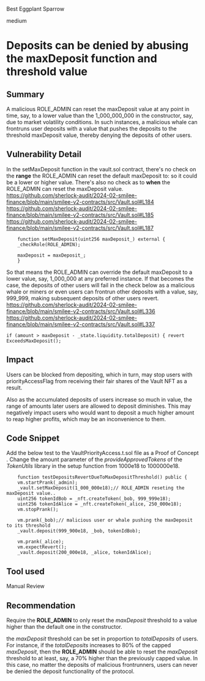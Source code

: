 Best Eggplant Sparrow

medium

# Deposits can be denied by abusing the maxDeposit function and threshold value

## Summary
A malicious ROLE_ADMIN can reset the maxDeposit value at any point in time, say, to a lower value than the 1_000_000_000 in the constructor, say, due to market volatility conditions. In such instances, a malicious whale can frontruns user deposits with a value that pushes the deposits to the threshold maxDeposit value, thereby denying the deposits of other users.

## Vulnerability Detail
In the setMaxDeposit function in the vault.sol contract, there's no check on the **range** the ROLE_ADMIN can reset the default maxDeposit to: so it could be a lower or higher value. There's also no check as to **when** the ROLE_ADMIN can reset the maxDeposit value.  
https://github.com/sherlock-audit/2024-02-smilee-finance/blob/main/smilee-v2-contracts/src/Vault.sol#L184
https://github.com/sherlock-audit/2024-02-smilee-finance/blob/main/smilee-v2-contracts/src/Vault.sol#L185
https://github.com/sherlock-audit/2024-02-smilee-finance/blob/main/smilee-v2-contracts/src/Vault.sol#L187

        function setMaxDeposit(uint256 maxDeposit_) external {
        _checkRole(ROLE_ADMIN);

        maxDeposit = maxDeposit_;
        }

So that means the ROLE_ADMIN can override the default maxDeposit to a lower value, say, 1_000_000 at any preferred instance.
If that becomes the case, the deposits of other users will fail in the check below as  a malicious whale or miners or even users can frontrun other deposits with a value, say, 999_999, making subsequent deposits of other users revert.
  https://github.com/sherlock-audit/2024-02-smilee-finance/blob/main/smilee-v2-contracts/src/Vault.sol#L336
https://github.com/sherlock-audit/2024-02-smilee-finance/blob/main/smilee-v2-contracts/src/Vault.sol#L337

`if (amount > maxDeposit - _state.liquidity.totalDeposit) {
            revert ExceedsMaxDeposit();`


## Impact
Users can be blocked from depositing, which in turn, may stop users with priorityAccessFlag from receiving their fair shares of the Vault NFT as  a result. 

Also as  the accumulated deposits of users increase so much in value, the range of amounts later users are allowed to deposit diminishes. This may negatively impact users who would want to deposit a much higher amount to reap higher profits, which may be an inconvenience to them. 

## Code Snippet
Add the below test to the VaultPriorityAccess.t.sol file as a Proof of Concept .  Change the amount parameter of the _provideApprovedTokens_ of the _TokenUtils_ library in the setup function from 1000e18 to 1000000e18.

        function testDepositsRevertDueToMaxDepositThreshold() public {
        vm.startPrank(_admin);
        _vault.setMaxDeposit(1_000_000e18);// ROLE_ADMIN reseting the maxDeposit value.. 
        uint256 tokenIdBob = _nft.createToken(_bob, 999_999e18);
        uint256 tokenIdAlice = _nft.createToken(_alice, 250_000e18);
        vm.stopPrank();

        vm.prank(_bob);// malicious user or whale pushing the maxDeposit to its threshold
        _vault.deposit(999_900e18, _bob, tokenIdBob);

        vm.prank(_alice);
        vm.expectRevert();
        _vault.deposit(200_000e18, _alice, tokenIdAlice);        

## Tool used

Manual Review

## Recommendation
Require the **ROLE_ADMIN** to only reset the _maxDeposit_ threshold to a value higher than the default one in the constructor. 

the _maxDeposit_ threshold can  be set in proportion to _totalDeposits_ of users. For instance, if the _totalDeposits_ increases to 80% of the capped _maxDeposit_, then the **ROLE_ADMIN** should be able to reset the _maxDeposit_ threshold to at least, say, a 70% higher than the previously capped value. In this case, no matter the deposits of malicious frontrunners, users can never be denied the deposit functionality of the protocol.  
